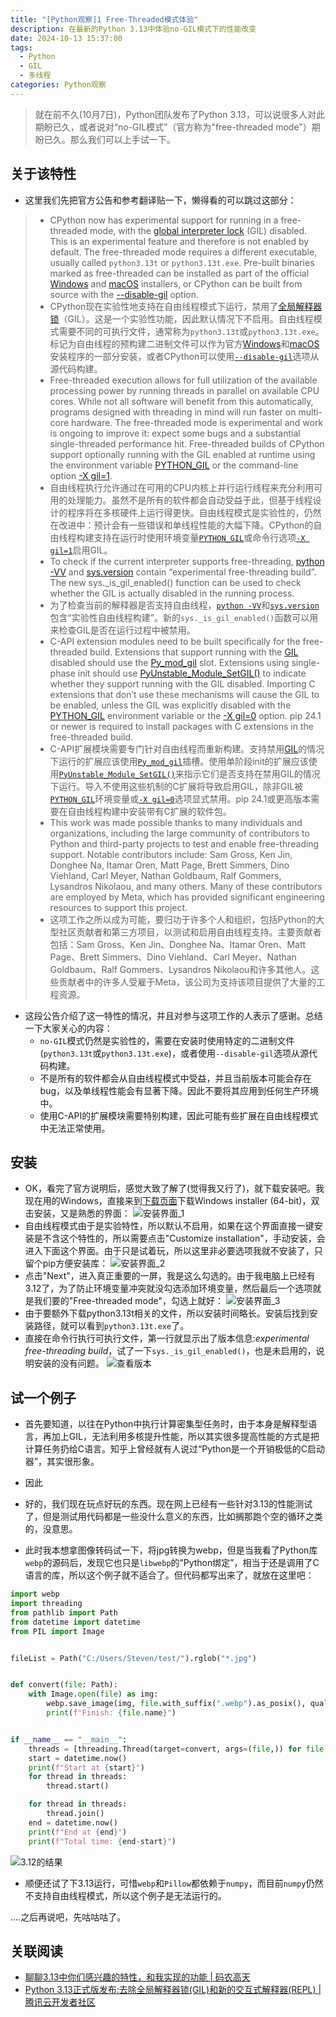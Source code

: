 ```yaml
---
title: "[Python观察]1 Free-Threaded模式体验"
description: 在最新的Python 3.13中体验no-GIL模式下的性能改变
date: 2024-10-13 15:37:00
tags:
  - Python
  - GIL
  - 多线程
categories: Python观察
---
```


> 就在前不久(10月7日)，Python团队发布了Python 3.13，可以说很多人对此期盼已久，或者说对“no-GIL模式”（官方称为"free-threaded mode"）期盼已久。那么我们可以上手试一下。

## 关于该特性

- 这里我们先把官方公告和参考翻译贴一下，懒得看的可以跳过这部分：

> - CPython now has experimental support for running in a free-threaded mode, with the [global interpreter lock](https://docs.python.org/3.13/glossary.html#term-global-interpreter-lock) (GIL) disabled. This is an experimental feature and therefore is not enabled by default. The free-threaded mode requires a different executable, usually called `python3.13t` or `python3.13t.exe`. Pre-built binaries marked as free-threaded can be installed as part of the official [Windows](https://docs.python.org/3.13/using/windows.html#install-freethreaded-windows) and [macOS](https://docs.python.org/3.13/using/mac.html#install-freethreaded-macos) installers, or CPython can be built from source with the [--disable-gil](https://docs.python.org/3.13/using/configure.html#cmdoption-disable-gil) option.
> - CPython现在实验性地支持在自由线程模式下运行，禁用了[全局解释器锁](https://docs.python.org/3.13/glossary.html#term-global-interpreter-lock)（GIL）。这是一个实验性功能，因此默认情况下不启用。自由线程模式需要不同的可执行文件，通常称为`python3.13t`或`python3.13t.exe`。标记为自由线程的预构建二进制文件可以作为官方[Windows](https://docs.python.org/3.13/using/windows.html#install-freethreaded-windows)和[macOS](https://docs.python.org/3.13/using/mac.html#install-freethreaded-macos)安装程序的一部分安装，或者CPython可以使用[`--disable-gil`](https://docs.python.org/3.13/using/configure.html#cmdoption-disable-gil)选项从源代码构建。
> - Free-threaded execution allows for full utilization of the available processing power by running threads in parallel on available CPU cores. While not all software will benefit from this automatically, programs designed with threading in mind will run faster on multi-core hardware. The free-threaded mode is experimental and work is ongoing to improve it: expect some bugs and a substantial single-threaded performance hit. Free-threaded builds of CPython support optionally running with the GIL enabled at runtime using the environment variable [PYTHON_GIL](https://docs.python.org/3.13/using/cmdline.html#envvar-PYTHON_GIL) or the command-line option [-X gil=1](https://docs.python.org/3.13/using/cmdline.html#cmdoption-X).
> - 自由线程执行允许通过在可用的CPU内核上并行运行线程来充分利用可用的处理能力。虽然不是所有的软件都会自动受益于此，但基于线程设计的程序将在多核硬件上运行得更快。自由线程模式是实验性的，仍然在改进中：预计会有一些错误和单线程性能的大幅下降。CPython的自由线程构建支持在运行时使用环境变量[`PYTHON_GIL`](https://docs.python.org/3.13/using/cmdline.html#envvar-PYTHON_GIL)或命令行选项[`-X gil=1`](https://docs.python.org/3.13/using/cmdline.html#cmdoption-X)启用GIL。
> - To check if the current interpreter supports free-threading, [python -VV](https://docs.python.org/3.13/using/cmdline.html#cmdoption-V) and [sys.version](https://docs.python.org/3.13/library/sys.html#sys.version) contain “experimental free-threading build”. The new sys._is_gil_enabled() function can be used to check whether the GIL is actually disabled in the running process.
> - 为了检查当前的解释器是否支持自由线程，[`python -VV`](https://docs.python.org/3.13/using/cmdline.html#cmdoption-V)和[`sys.version`](https://docs.python.org/3.13/library/sys.html#sys.version)包含“实验性自由线程构建”。新的`sys._is_gil_enabled()`函数可以用来检查GIL是否在运行过程中被禁用。
> - C-API extension modules need to be built specifically for the free-threaded build. Extensions that support running with the [GIL](https://docs.python.org/3.13/glossary.html#term-GIL) disabled should use the [Py_mod_gil](https://docs.python.org/3.13/c-api/module.html#c.Py_mod_gil) slot. Extensions using single-phase init should use [PyUnstable_Module_SetGIL()](https://docs.python.org/3.13/c-api/module.html#c.PyUnstable_Module_SetGIL) to indicate whether they support running with the GIL disabled. Importing C extensions that don’t use these mechanisms will cause the GIL to be enabled, unless the GIL was explicitly disabled with the [PYTHON_GIL](https://docs.python.org/3.13/using/cmdline.html#envvar-PYTHON_GIL) environment variable or the [-X gil=0](https://docs.python.org/3.13/using/cmdline.html#cmdoption-X) option. pip 24.1 or newer is required to install packages with C extensions in the free-threaded build.
> - C-API扩展模块需要专门针对自由线程而重新构建。支持禁用[GIL](https://docs.python.org/3.13/glossary.html#term-GIL)的情况下运行的扩展应该使用[`Py_mod_gil`](https://docs.python.org/3.13/c-api/module.html#c.Py_mod_gil)插槽。使用单阶段init的扩展应该使用[`PyUnstable_Module_SetGIL()`](https://docs.python.org/3.13/c-api/module.html#c.PyUnstable_Module_SetGIL)来指示它们是否支持在禁用GIL的情况下运行。导入不使用这些机制的C扩展将导致启用GIL，除非GIL被[`PYTHON_GIL`](https://docs.python.org/3.13/using/cmdline.html#envvar-PYTHON_GIL)环境变量或[`-X gil=0`](https://docs.python.org/3.13/using/cmdline.html#cmdoption-X)选项显式禁用。pip 24.1或更高版本需要在自由线程构建中安装带有C扩展的软件包。
> - This work was made possible thanks to many individuals and organizations, including the large community of contributors to Python and third-party projects to test and enable free-threading support. Notable contributors include: Sam Gross, Ken Jin, Donghee Na, Itamar Oren, Matt Page, Brett Simmers, Dino Viehland, Carl Meyer, Nathan Goldbaum, Ralf Gommers, Lysandros Nikolaou, and many others. Many of these contributors are employed by Meta, which has provided significant engineering resources to support this project.
> - 这项工作之所以成为可能，要归功于许多个人和组织，包括Python的大型社区贡献者和第三方项目，以测试和启用自由线程支持。主要贡献者包括：Sam Gross、Ken Jin、Donghee Na、Itamar Oren、Matt Page、Brett Simmers、Dino Viehland、Carl Meyer、Nathan Goldbaum、Ralf Gommers、Lysandros Nikolaou和许多其他人。这些贡献者中的许多人受雇于Meta，该公司为支持该项目提供了大量的工程资源。

- 这段公告介绍了这一特性的情况，并且对参与这项工作的人表示了感谢。总结一下大家关心的内容：
  - `no-GIL`模式仍然是实验性的，需要在安装时使用特定的二进制文件(`python3.13t`或`python3.13t.exe`)，或者使用`--disable-gil`选项从源代码构建。
  - 不是所有的软件都会从自由线程模式中受益，并且当前版本可能会存在bug，以及单线程性能会有显著下降。因此不要将其应用到任何生产环境中。
  - 使用C-API的扩展模块需要特别构建，因此可能有些扩展在自由线程模式中无法正常使用。

## 安装

- OK，看完了官方说明后，感觉大致了解了(觉得我又行了)，就下载安装吧。我现在用的Windows，直接来到[下载页面](https://www.python.org/downloads/windows/)下载Windows installer (64-bit)，双击安装，又是熟悉的界面：
  ![安装界面_1](./3.13_安装界面_1.webp)
- 自由线程模式由于是实验特性，所以默认不启用，如果在这个界面直接一键安装是不含这个特性的，所以需要点击"Customize installation"，手动安装，会进入下面这个界面。由于只是试着玩，所以这里非必要选项我就不安装了，只留个pip方便安装库：
  ![安装界面_2](./3.13_安装界面_2.webp)
- 点击"Next"，进入真正重要的一屏，我是这么勾选的。由于我电脑上已经有3.12了，为了防止环境变量冲突就没勾选添加环境变量，然后最后一个选项就是我们要的"Free-threaded mode"，勾选上就好：
  ![安装界面_3](./3.13_安装界面_3.webp)
- 由于要额外下载python3.13t相关的文件，所以安装时间略长。安装后找到安装路径，就可以看到`python3.13t.exe`了。
- 直接在命令行执行可执行文件，第一行就显示出了版本信息:*experimental free-threading build*，试了一下`sys._is_gil_enabled()`，也是未启用的，说明安装的没有问题。
  ![查看版本](./3.13_查看版本.webp)

## 试一个例子

- 首先要知道，以往在Python中执行计算密集型任务时，由于本身是解释型语言，再加上GIL，无法利用多核提升性能，所以其实很多提高性能的方式是把计算任务扔给C语言。知乎上曾经就有人说过“Python是一个开销极低的C启动器”，其实很形象。
- 因此

- 好的，我们现在玩点好玩的东西。现在网上已经有一些针对3.13的性能测试了，但是测试用代码都是一些没什么意义的东西，比如搁那跑个空的循环之类的，没意思。
- 此时我本想拿图像转码试一下，将jpg转换为webp，但是当我看了Python库`webp`的源码后，发现它也只是`libwebp`的“Python绑定”，相当于还是调用了C语言的库，所以这个例子就不适合了。但代码都写出来了，就放在这里吧：

```python
import webp
import threading
from pathlib import Path
from datetime import datetime
from PIL import Image


fileList = Path("C:/Users/Steven/test/").rglob("*.jpg")


def convert(file: Path):
    with Image.open(file) as img:
        webp.save_image(img, file.with_suffix(".webp").as_posix(), quality=95)
        print(f"Finish: {file.name}")


if __name__ == "__main__":
    threads = [threading.Thread(target=convert, args=(file,)) for file in fileList]
    start = datetime.now()
    print(f"Start at {start}")
    for thread in threads:
        thread.start()

    for thread in threads:
        thread.join()
    end = datetime.now()
    print(f"End at {end}")
    print(f"Total time: {end-start}")
```

  ![3.12的结果](./3.12_执行结果.webp)

- 顺便还试了下3.13运行，可惜`webp`和`Pillow`都依赖于`numpy`，而目前`numpy`仍然不支持自由线程模式，所以这个例子是无法运行的。

....之后再说吧，先咕咕咕了。

## 关联阅读

- [聊聊3.13中你们感兴趣的特性，和我实现的功能 | 码农高天](https://www.bilibili.com/video/BV1dm2yYrEnn)
- [Python 3.13正式版发布:去除全局解释器锁(GIL)和新的交互式解释器(REPL) | 腾讯云开发者社区](https://cloud.tencent.com/developer/news/1762031)
